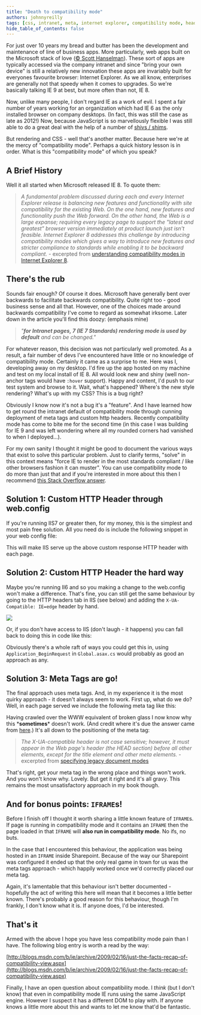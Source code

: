 ```yaml
---
title: "Death to compatibility mode"
authors: johnnyreilly
tags: [css, intranet, meta, internet explorer, compatibility mode, header]
hide_table_of_contents: false
---
```

For just over 10 years my bread and butter has been the development and maintenance of line of business apps. More particularly, web apps built on the Microsoft stack of love ([© Scott Hanselman](https://channel9.msdn.com/Events/MIX/MIX11/FRM02)). These sort of apps are typically accessed via the company intranet and since "bring your own device" is still a relatively new innovation these apps are invariably built for everyones favourite browser: Internet Explorer. As we all know, enterprises are generally not that speedy when it comes to upgrades. So we're basically talking IE 9 at best, but more often than not, IE 8.

 Now, unlike many people, I don't regard IE as a work of evil. I spent a fair number of years working for an organization which had IE 6 as the only installed browser on company desktops. (In fact, this was still the case as late as 2012!) Now, because JavaScript is so marvellously flexible I was still able to do a great deal with the help of a number of [shivs / shims](http://paulirish.com/2011/the-history-of-the-html5-shiv/).

But rendering and CSS - well that's another matter. Because here we're at the mercy of "compatibility mode". Perhaps a quick history lesson is in order. What is this "compatibility mode" of which you speak?

## A Brief History

Well it all started when Microsoft released IE 8. To quote them:

> *A fundamental problem discussed during each and every Internet Explorer release is balancing new features and functionality with site compatibility for the existing Web. On the one hand, new features and functionality push the Web forward. On the other hand, the Web is a large expanse; requiring every legacy page to support the "latest and greatest" browser version immediately at product launch just isn't feasible. Internet Explorer 8 addresses this challenge by introducing compatibility modes which gives a way to introduce new features and stricter compliance to standards while enabling it to be backward compliant.* \- excerpted from [understanding compatibility modes in Internet Explorer 8](http://blogs.msdn.com/b/askie/archive/2009/03/23/understanding-compatibility-modes-in-internet-explorer-8.aspx).

## There's the rub

Sounds fair enough? Of course it does. Microsoft have generally bent over backwards to facilitate backwards compatibility. Quite right too - good business sense and all that. However, one of the choices made around backwards compatibility I've come to regard as somewhat irksome. Later down in the article you'll find this doozy: (emphasis mine)

> *"**for Intranet pages, 7 (IE 7 Standards) rendering mode is used by default** and can be changed."*

For whatever reason, this decision was not particularly well promoted. As a result, a fair number of devs I've encountered have little or no knowledge of compatibility mode. Certainly it came as a surprise to me. Here was I, developing away on my desktop. I'd fire up the app hosted on my machine and test on my local install of IE 8. All would look new and shiny (well non-anchor tags would have `:hover` support). Happy and content, I'd push to our test system and browse to it. Wait, what's happened? Where's the new style rendering? What's up with my CSS? This is a bug right?

Obviously I know now it's not a bug it's a "feature". And I have learned how to get round the intranet default of compatibility mode through cunning deployment of meta tags and custom http headers. Recently compatibility mode has come to bite me for the second time (in this case I was building for IE 9 and was left wondering where all my rounded corners had vanished to when I deployed...).

For my own sanity I thought it might be good to document the various ways that exist to solve this particular problem. Just to clarify terms, "solve" in this context means "force IE to render in the most standards compliant / like other browsers fashion it can muster". You can use compatibility mode to do more than just that and if you're interested in more about this then I recommend [this Stack Overflow answer](http://stackoverflow.com/a/6771584/761388).

## Solution 1: Custom HTTP Header through web.config

If you're running IIS7 or greater then, for my money, this is the simplest and most pain free solution. All you need do is include the following snippet in your web config file:

<script src="https://gist.github.com/johnnyreilly/5283462.js?file=web.config"></script>

This will make IIS serve up the above custom response HTTP header with each page.

## Solution 2: Custom HTTP Header the hard way

Maybe you're running II6 and so you making a change to the web.config won't make a difference. That's fine, you can still get the same behaviour by going to the HTTP headers tab in IIS (see below) and adding the `X-UA-Compatible: IE=edge` header by hand.

![](http://4.bp.blogspot.com/-78CYavaCiUk/UVlGNv87U_I/AAAAAAAAAZQ/qtchMc14JsY/s320/CustomHeadersIIS6.gif)

Or, if you don't have access to IIS (don't laugh - it happens) you can fall back to doing this in code like this:

<script src="https://gist.github.com/johnnyreilly/5283462.js?file=servingUpTheHardWay.cs"></script>

Obviously there's a whole raft of ways you could get this in, using `Application_BeginRequest` in `Global.asax.cs` would probably as good an approach as any.

## Solution 3: Meta Tags are go!

The final approach uses meta tags. And, in my experience it is the most quirky approach - it doesn't always seem to work. First up, what do we do? Well, in each page served we include the following meta tag like this:

<script src="https://gist.github.com/johnnyreilly/5283462.js?file=any.html"></script>

Having crawled over the WWW equivalent of broken glass I now know why this \***sometimes**\* doesn't work. (And credit where it's due the answer came from [here](http://stackoverflow.com/a/3960197/761388).) It's all down to the positioning of the meta tag:

> *The X-UA-compatible header is not case sensitive; however, it must appear in the Web page's header (the HEAD section) before all other elements, except for the title element and other meta elements.* \- excerpted from [specifying legacy document modes](http://msdn.microsoft.com/en-gb/library/jj676915(v=vs.85).aspx)

That's right, get your meta tag in the wrong place and things won't work. And you won't know why. Lovely. But get it right and it's all gravy. This remains the most unsatisfactory approach in my book though.

## And for bonus points: `IFRAME`s!

Before I finish off I thought it worth sharing a little known feature of `IFRAME`s. If page is running in compatibility mode and it contains an `IFRAME` then the page loaded in that `IFRAME` will **also run in compatibility mode**. No ifs, no buts.

In the case that I encountered this behaviour, the application was being hosted in an `IFRAME` inside Sharepoint. Because of the way our Sharepoint was configured it ended up that the only real game in town for us was the meta tags approach - which happily worked once we'd correctly placed our meta tag.

Again, it's lamentable that this behaviour isn't better documented - hopefully the act of writing this here will mean that it becomes a little better known. There's probably a good reason for this behaviour, though I'm frankly, I don't know what it is. If anyone does, I'd be interested.

## That's it

Armed with the above I hope you have less compatibility mode pain than I have. The following blog entry is worth a read by the way:

[http://blogs.msdn.com/b/ie/archive/2009/02/16/just-the-facts-recap-of-compatibility-view.aspx](http://blogs.msdn.com/b/ie/archive/2009/02/16/just-the-facts-recap-of-compatibility-view.aspx)

Finally, I have an open question about compatibility mode. I *think* (but I don't know) that even in compatibility mode IE runs using the same JavaScript engine. However I suspect it has a different DOM to play with. If anyone knows a little more about this and wants to let me know that'd be fantastic.


